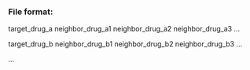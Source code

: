 ### File format:

target_drug_a neighbor_drug_a1 neighbor_drug_a2 neighbor_drug_a3 ...

target_drug_b neighbor_drug_b1 neighbor_drug_b2 neighbor_drug_b3 ... 

...
